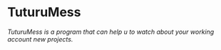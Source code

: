 # TuturuMess
*TuturuMess is a program that can help u to watch about your working account new projects.*

